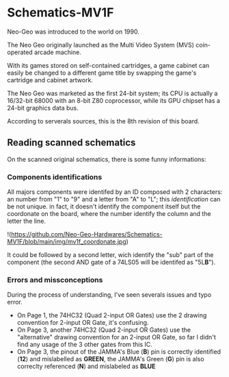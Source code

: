 # Schematics-MV1F
 
Neo-Geo was introduced to the world on 1990.

The Neo Geo originally launched as the Multi Video System (MVS) coin-operated arcade machine. 

With its games stored on self-contained cartridges, a game cabinet can easily be changed to a different game title by swapping the game's cartridge and cabinet artwork.

The Neo Geo was marketed as the first 24-bit system; its CPU is actually a 16/32-bit 68000 with an 8-bit Z80 coprocessor, while its GPU chipset has a 24-bit graphics data bus. 

According to serverals sources, this is the 8th revision of this board.

## Reading scanned schematics
On the scanned original schematics, there is some funny informations:

### Components identifications 

All majors components were identifed by an ID composed with 2 characters: an number from "1" to "9" and a letter from "A" to "L"; this _identification_ can be not unique.
in fact, it doesn't identify the component itself but the coordonate on the board, where the number identify the column and the letter the line.

!(https://github.com/Neo-Geo-Hardwares/Schematics-MV1F/blob/main/img/mv1f_coordonate.jpg)

It could be followed by a second letter, wich identify the "sub" part of the component (the second AND gate of a 74LS05 will be identifed as "5L**B**").

### Errors and missconceptions

During the process of understanding, I've seen severals issues and typo error.

 * On Page 1, the 74HC32 (Quad 2-input OR Gates) use the 2 drawing convention for 2-input OR Gate, it's confusing.
 * On Page 3, another 74HC32 (Quad 2-input OR Gates) use the "alternative" drawing convention for an 2-input OR Gate, so far I didn't find any usage of the 3 other gates from this IC.
 * On Page 3, the pinout of the JAMMA's Blue (**B**) pin is correctly identified (**12**) and mislabelled as **GREEN**, the JAMMA's Green (**G**) pin is also correclty referenced (**N**) and mislabeled as **BLUE**
